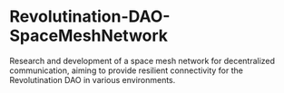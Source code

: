 # Revolutination-DAO-SpaceMeshNetwork
Research and development of a space mesh network for decentralized communication, aiming to provide resilient connectivity for the Revolutination DAO in various environments.

